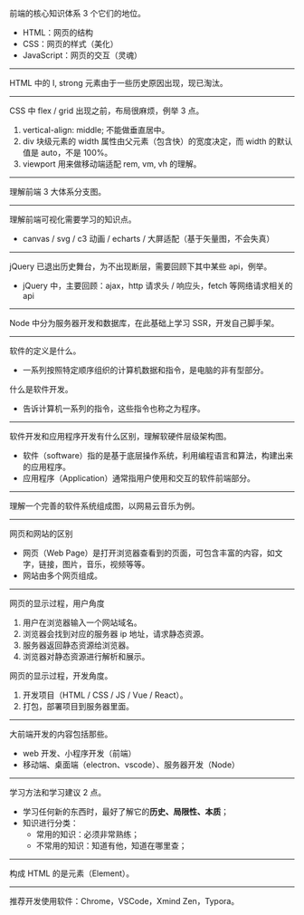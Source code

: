 前端的核心知识体系 3 个它们的地位。

- HTML：网页的结构
- CSS：网页的样式（美化）
- JavaScript：网页的交互（灵魂）

---

HTML 中的 I, strong 元素由于一些历史原因出现，现已淘汰。

---

CSS 中 flex / grid 出现之前，布局很麻烦，例举 3 点。

1. vertical-align: middle; 不能做垂直居中。
2. div 块级元素的 width 属性由父元素（包含快）的宽度决定，而 width 的默认值是 auto，不是 100%。
3. viewport 用来做移动端适配 rem, vm, vh 的理解。

---

理解前端 3 大体系分支图。

---

理解前端可视化需要学习的知识点。

- canvas / svg / c3 动画 / echarts / 大屏适配（基于矢量图，不会失真）

---

jQuery 已退出历史舞台，为不出现断层，需要回顾下其中某些 api，例举。

- jQuery 中，主要回顾：ajax，http 请求头 / 响应头，fetch 等网络请求相关的 api

---

Node 中分为服务器开发和数据库，在此基础上学习 SSR，开发自己脚手架。

---

软件的定义是什么。

- 一系列按照特定顺序组织的计算机数据和指令，是电脑的非有型部分。

什么是软件开发。

- 告诉计算机一系列的指令，这些指令也称之为程序。

---

软件开发和应用程序开发有什么区别，理解软硬件层级架构图。

- 软件（software）指的是基于底层操作系统，利用编程语言和算法，构建出来的应用程序。
- 应用程序（Application）通常指用户使用和交互的软件前端部分。

---

理解一个完善的软件系统组成图，以网易云音乐为例。

---

网页和网站的区别

- 网页（Web Page）是打开浏览器查看到的页面，可包含丰富的内容，如文字，链接，图片，音乐，视频等等。
- 网站由多个网页组成。

---

网页的显示过程，用户角度

1. 用户在浏览器输入一个网站域名。
2. 浏览器会找到对应的服务器 ip 地址，请求静态资源。
3. 服务器返回静态资源给浏览器。
4. 浏览器对静态资源进行解析和展示。

网页的显示过程，开发角度。

1. 开发项目（HTML / CSS / JS / Vue / React）。
2. 打包，部署项目到服务器里面。

---

大前端开发的内容包括那些。

- web 开发、小程序开发（前端）
- 移动端、桌面端（electron、vscode）、服务器开发（Node）

---

学习方法和学习建议 2 点。

- 学习任何新的东西时，最好了解它的**历史、局限性、本质**；
- 知识进行分类：
  - 常用的知识：必须非常熟练；
  - 不常用的知识：知道有他，知道在哪里查；

---

构成 HTML 的是元素（Element）。

---

推荐开发使用软件：Chrome，VSCode，Xmind Zen，Typora。
